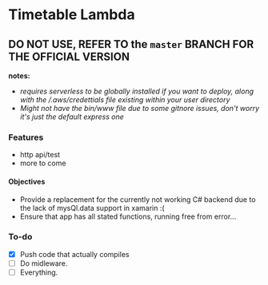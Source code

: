 # Timetable Lambda
## **DO NOT USE, REFER TO the `master` BRANCH FOR THE OFFICIAL VERSION** 

 **notes:** 
 - _requires serverless to be globally installed if you want to deploy, along with the /.aws/credettials file existing within your user directory_
 - _Might not have the bin/www file due to some gitnore issues, don't worry it's just the default express one_
 
### Features
- http api/test
- more to come


#### Objectives
- Provide a replacement for the currently not working C# backend due to the lack of mysQl.data support in xamarin :(
- Ensure that app has all stated functions, running free from error...



### To-do
- [x] Push code that actually compiles
- [ ] Do midleware.
- [ ] Everything.
